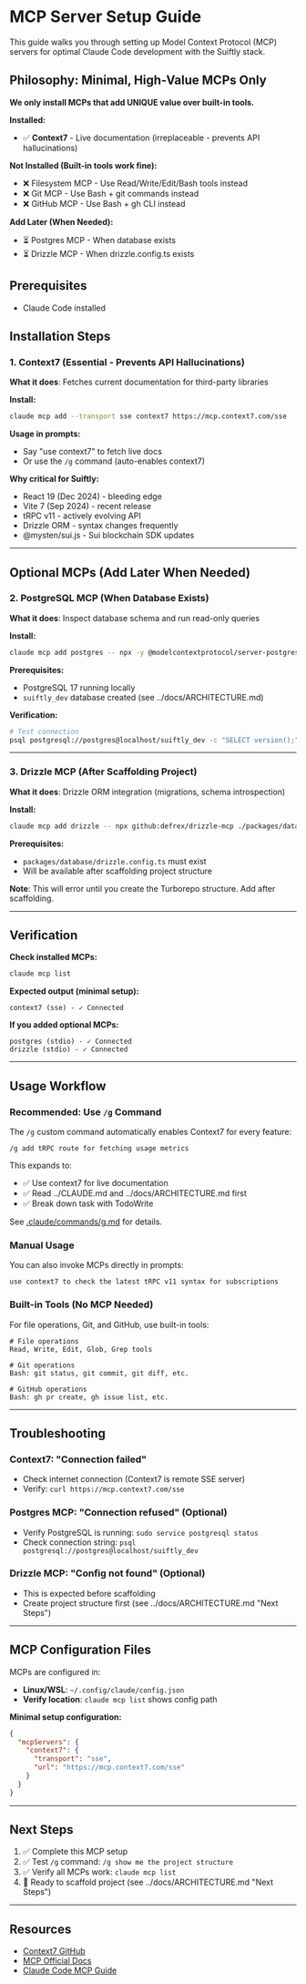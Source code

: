 # MCP Server Setup Guide

This guide walks you through setting up Model Context Protocol (MCP) servers for optimal Claude Code development with the Suiftly stack.

## Philosophy: Minimal, High-Value MCPs Only

**We only install MCPs that add UNIQUE value over built-in tools.**

**Installed:**
- ✅ **Context7** - Live documentation (irreplaceable - prevents API hallucinations)

**Not Installed (Built-in tools work fine):**
- ❌ Filesystem MCP - Use Read/Write/Edit/Bash tools instead
- ❌ Git MCP - Use Bash + git commands instead
- ❌ GitHub MCP - Use Bash + gh CLI instead

**Add Later (When Needed):**
- ⏳ Postgres MCP - When database exists
- ⏳ Drizzle MCP - When drizzle.config.ts exists

## Prerequisites

- Claude Code installed

## Installation Steps

### 1. Context7 (Essential - Prevents API Hallucinations)

**What it does**: Fetches current documentation for third-party libraries

**Install:**
```bash
claude mcp add --transport sse context7 https://mcp.context7.com/sse
```

**Usage in prompts:**
- Say "use context7" to fetch live docs
- Or use the `/g` command (auto-enables context7)

**Why critical for Suiftly:**
- React 19 (Dec 2024) - bleeding edge
- Vite 7 (Sep 2024) - recent release
- tRPC v11 - actively evolving API
- Drizzle ORM - syntax changes frequently
- @mysten/sui.js - Sui blockchain SDK updates

---

## Optional MCPs (Add Later When Needed)

### 2. PostgreSQL MCP (When Database Exists)

**What it does**: Inspect database schema and run read-only queries

**Install:**
```bash
claude mcp add postgres -- npx -y @modelcontextprotocol/server-postgres postgresql://postgres@localhost/suiftly_dev
```

**Prerequisites:**
- PostgreSQL 17 running locally
- `suiftly_dev` database created (see ../docs/ARCHITECTURE.md)

**Verification:**
```bash
# Test connection
psql postgresql://postgres@localhost/suiftly_dev -c "SELECT version();"
```

---

### 3. Drizzle MCP (After Scaffolding Project)

**What it does**: Drizzle ORM integration (migrations, schema introspection)

**Install:**
```bash
claude mcp add drizzle -- npx github:defrex/drizzle-mcp ./packages/database/drizzle.config.ts
```

**Prerequisites:**
- `packages/database/drizzle.config.ts` must exist
- Will be available after scaffolding project structure

**Note**: This will error until you create the Turborepo structure. Add after scaffolding.

---

## Verification

**Check installed MCPs:**
```bash
claude mcp list
```

**Expected output (minimal setup):**
```
context7 (sse) - ✓ Connected
```

**If you added optional MCPs:**
```
postgres (stdio) - ✓ Connected
drizzle (stdio) - ✓ Connected
```

---

## Usage Workflow

### Recommended: Use `/g` Command

The `/g` custom command automatically enables Context7 for every feature:

```
/g add tRPC route for fetching usage metrics
```

This expands to:
- ✅ Use context7 for live documentation
- ✅ Read ../CLAUDE.md and ../docs/ARCHITECTURE.md first
- ✅ Break down task with TodoWrite

See [.claude/commands/g.md](.claude/commands/g.md) for details.

### Manual Usage

You can also invoke MCPs directly in prompts:

```
use context7 to check the latest tRPC v11 syntax for subscriptions
```

### Built-in Tools (No MCP Needed)

For file operations, Git, and GitHub, use built-in tools:

```
# File operations
Read, Write, Edit, Glob, Grep tools

# Git operations
Bash: git status, git commit, git diff, etc.

# GitHub operations
Bash: gh pr create, gh issue list, etc.
```

---

## Troubleshooting

### Context7: "Connection failed"
- Check internet connection (Context7 is remote SSE server)
- Verify: `curl https://mcp.context7.com/sse`

### Postgres MCP: "Connection refused" (Optional)
- Verify PostgreSQL is running: `sudo service postgresql status`
- Check connection string: `psql postgresql://postgres@localhost/suiftly_dev`

### Drizzle MCP: "Config not found" (Optional)
- This is expected before scaffolding
- Create project structure first (see ../docs/ARCHITECTURE.md "Next Steps")

---

## MCP Configuration Files

MCPs are configured in:
- **Linux/WSL**: `~/.config/claude/config.json`
- **Verify location**: `claude mcp list` shows config path

**Minimal setup configuration:**
```json
{
  "mcpServers": {
    "context7": {
      "transport": "sse",
      "url": "https://mcp.context7.com/sse"
    }
  }
}
```

---

## Next Steps

1. ✅ Complete this MCP setup
2. ✅ Test `/g` command: `/g show me the project structure`
3. ✅ Verify all MCPs work: `claude mcp list`
4. 🚀 Ready to scaffold project (see ../docs/ARCHITECTURE.md "Next Steps")

---

## Resources

- [Context7 GitHub](https://github.com/upstash/context7)
- [MCP Official Docs](https://modelcontextprotocol.io)
- [Claude Code MCP Guide](https://docs.claude.com/en/docs/claude-code)
